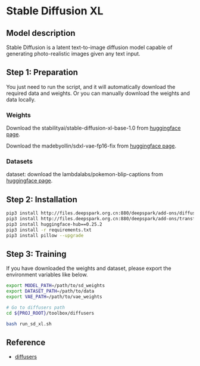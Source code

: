 # Stable Diffusion XL

## Model description

Stable Diffusion is a latent text-to-image diffusion model capable of generating photo-realistic images given any text
input.

## Step 1: Preparation

You just need to run the script, and it will automatically download the required data and weights. Or you can manually
download the weights and data locally.

### Weights

Download the stabilityai/stable-diffusion-xl-base-1.0 from [huggingface
page](https://huggingface.co/stabilityai/stable-diffusion-xl-base-1.0).

Download the madebyollin/sdxl-vae-fp16-fix from [huggingface
page](https://huggingface.co/madebyollin/sdxl-vae-fp16-fix).

### Datasets

dataset: download the lambdalabs/pokemon-blip-captions  from [huggingface
page](https://huggingface.co/datasets/lambdalabs/pokemon-blip-captions).

## Step 2: Installation

```sh
pip3 install http://files.deepspark.org.cn:880/deepspark/add-ons/diffusers-0.27.0-py3-none-any.whl
pip3 install http://files.deepspark.org.cn:880/deepspark/add-ons/transformers-4.38.1-py3-none-any.whl
pip3 install huggingface-hub==0.25.2
pip3 install -r requirements.txt
pip3 install pillow --upgrade
```

## Step 3: Training

If you have downloaded the weights and dataset, please export the environment variables like below.

```sh
export MODEL_PATH=/path/to/sd_weights
export DATASET_PATH=/path/to/data
export VAE_PATH=/path/to/vae_weights
```

```sh
# Go to diffusers path
cd ${PROJ_ROOT}/toolbox/diffusers

bash run_sd_xl.sh
```

## Reference

- [diffusers](https://github.com/huggingface/diffusers)
